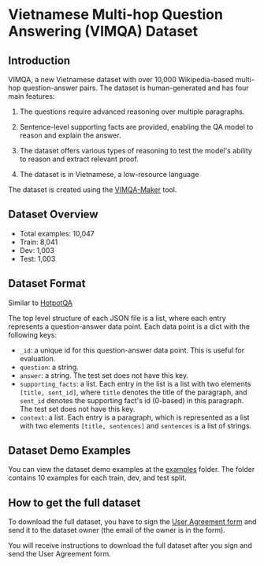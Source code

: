 # Vietnamese Multi-hop Question Answering (VIMQA) Dataset

## Introduction

VIMQA, a new Vietnamese dataset with over 10,000 Wikipedia-based multi-hop question-answer pairs. The dataset is
human-generated and has four main features:

1. The questions require advanced reasoning over multiple paragraphs.

2. Sentence-level supporting facts are provided, enabling the QA model to reason and explain the answer.

3. The dataset offers various types of reasoning to test the model's ability to reason and extract relevant proof.

4. The dataset is in Vietnamese, a low-resource language

The dataset is created using the [VIMQA-Maker](https://github.com/vimqa/vimqa-maker) tool.

## Dataset Overview

- Total examples: 10,047
- Train: 8,041
- Dev: 1,003
- Test: 1,003

## Dataset Format

Similar to [HotpotQA](https://hotpotqa.github.io/)

The top level structure of each JSON file is a list, where each entry represents a question-answer data point. Each data
point is a dict with the following keys:

- `_id`: a unique id for this question-answer data point. This is useful for evaluation.
- `question`: a string.
- `answer`: a string. The test set does not have this key.
- `supporting_facts`: a list. Each entry in the list is a list with two elements `[title, sent_id]`, where `title`
  denotes the title of the paragraph, and `sent_id` denotes the supporting fact's id (0-based) in this paragraph. The
  test set does not have this key.
- `context`: a list. Each entry is a paragraph, which is represented as a list with two elements `[title, sentences]`
  and `sentences` is a list of strings.

## Dataset Demo Examples

You can view the dataset demo examples at the [examples](dataset_examples) folder. The folder contains 10 examples for each train, dev, and test split.

## How to get the full dataset
To download the full dataset, you have to sign the [User Agreement form](VIMQA_EULA.pdf) and send it to the dataset owner (the email of the owner is in the form).

You will receive instructions to download the full dataset after you sign and send the User Agreement form.
